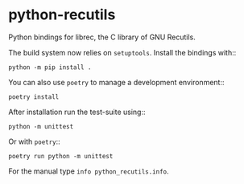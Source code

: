python-recutils
===============

Python bindings for librec, the C library of GNU Recutils.

The build system now relies on ``setuptools``.  Install the bindings with::

    python -m pip install .

You can also use ``poetry`` to manage a development environment::

    poetry install

After installation run the test-suite using::

    python -m unittest

Or with ``poetry``::

    poetry run python -m unittest

For the manual type ``info python_recutils.info``.
